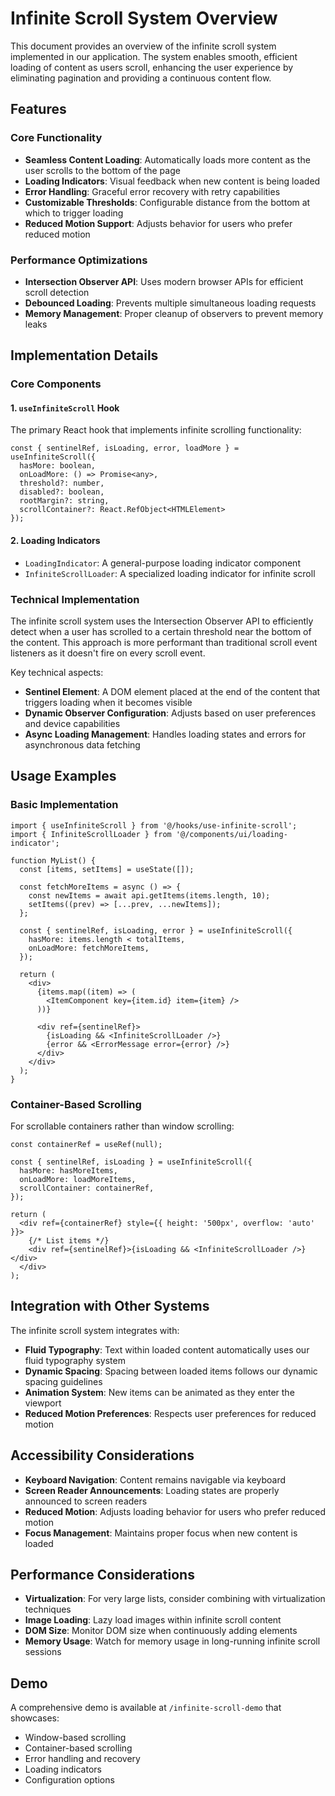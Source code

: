 # Infinite Scroll System Overview

This document provides an overview of the infinite scroll system implemented in our application. The system enables smooth, efficient loading of content as users scroll, enhancing the user experience by eliminating pagination and providing a continuous content flow.

## Features

### Core Functionality

- **Seamless Content Loading**: Automatically loads more content as the user scrolls to the bottom of the page
- **Loading Indicators**: Visual feedback when new content is being loaded
- **Error Handling**: Graceful error recovery with retry capabilities
- **Customizable Thresholds**: Configurable distance from the bottom at which to trigger loading
- **Reduced Motion Support**: Adjusts behavior for users who prefer reduced motion

### Performance Optimizations

- **Intersection Observer API**: Uses modern browser APIs for efficient scroll detection
- **Debounced Loading**: Prevents multiple simultaneous loading requests
- **Memory Management**: Proper cleanup of observers to prevent memory leaks

## Implementation Details

### Core Components

#### 1. `useInfiniteScroll` Hook

The primary React hook that implements infinite scrolling functionality:

```tsx
const { sentinelRef, isLoading, error, loadMore } = useInfiniteScroll({
  hasMore: boolean,
  onLoadMore: () => Promise<any>,
  threshold?: number,
  disabled?: boolean,
  rootMargin?: string,
  scrollContainer?: React.RefObject<HTMLElement>
});
```

#### 2. Loading Indicators

- `LoadingIndicator`: A general-purpose loading indicator component
- `InfiniteScrollLoader`: A specialized loading indicator for infinite scroll

### Technical Implementation

The infinite scroll system uses the Intersection Observer API to efficiently detect when a user has scrolled to a certain threshold near the bottom of the content. This approach is more performant than traditional scroll event listeners as it doesn't fire on every scroll event.

Key technical aspects:

- **Sentinel Element**: A DOM element placed at the end of the content that triggers loading when it becomes visible
- **Dynamic Observer Configuration**: Adjusts based on user preferences and device capabilities
- **Async Loading Management**: Handles loading states and errors for asynchronous data fetching

## Usage Examples

### Basic Implementation

```tsx
import { useInfiniteScroll } from '@/hooks/use-infinite-scroll';
import { InfiniteScrollLoader } from '@/components/ui/loading-indicator';

function MyList() {
  const [items, setItems] = useState([]);

  const fetchMoreItems = async () => {
    const newItems = await api.getItems(items.length, 10);
    setItems((prev) => [...prev, ...newItems]);
  };

  const { sentinelRef, isLoading, error } = useInfiniteScroll({
    hasMore: items.length < totalItems,
    onLoadMore: fetchMoreItems,
  });

  return (
    <div>
      {items.map((item) => (
        <ItemComponent key={item.id} item={item} />
      ))}

      <div ref={sentinelRef}>
        {isLoading && <InfiniteScrollLoader />}
        {error && <ErrorMessage error={error} />}
      </div>
    </div>
  );
}
```

### Container-Based Scrolling

For scrollable containers rather than window scrolling:

```tsx
const containerRef = useRef(null);

const { sentinelRef, isLoading } = useInfiniteScroll({
  hasMore: hasMoreItems,
  onLoadMore: loadMoreItems,
  scrollContainer: containerRef,
});

return (
  <div ref={containerRef} style={{ height: '500px', overflow: 'auto' }}>
    {/* List items */}
    <div ref={sentinelRef}>{isLoading && <InfiniteScrollLoader />}</div>
  </div>
);
```

## Integration with Other Systems

The infinite scroll system integrates with:

- **Fluid Typography**: Text within loaded content automatically uses our fluid typography system
- **Dynamic Spacing**: Spacing between loaded items follows our dynamic spacing guidelines
- **Animation System**: New items can be animated as they enter the viewport
- **Reduced Motion Preferences**: Respects user preferences for reduced motion

## Accessibility Considerations

- **Keyboard Navigation**: Content remains navigable via keyboard
- **Screen Reader Announcements**: Loading states are properly announced to screen readers
- **Reduced Motion**: Adjusts loading behavior for users who prefer reduced motion
- **Focus Management**: Maintains proper focus when new content is loaded

## Performance Considerations

- **Virtualization**: For very large lists, consider combining with virtualization techniques
- **Image Loading**: Lazy load images within infinite scroll content
- **DOM Size**: Monitor DOM size when continuously adding elements
- **Memory Usage**: Watch for memory usage in long-running infinite scroll sessions

## Demo

A comprehensive demo is available at `/infinite-scroll-demo` that showcases:

- Window-based scrolling
- Container-based scrolling
- Error handling and recovery
- Loading indicators
- Configuration options
